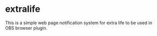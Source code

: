 # extralife
This is a simple web page notification system for extra life to be used in OBS browser plugin.
